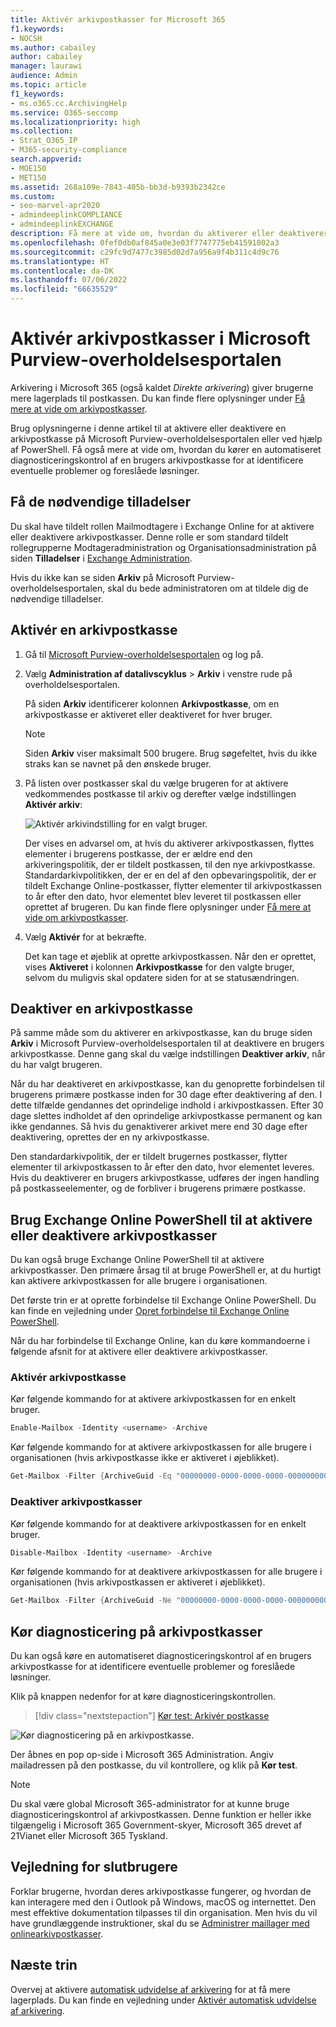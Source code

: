 ```yaml
---
title: Aktivér arkivpostkasser for Microsoft 365
f1.keywords:
- NOCSH
ms.author: cabailey
author: cabailey
manager: laurawi
audience: Admin
ms.topic: article
f1_keywords:
- ms.o365.cc.ArchivingHelp
ms.service: O365-seccomp
ms.localizationpriority: high
ms.collection:
- Strat_O365_IP
- M365-security-compliance
search.appverid:
- MOE150
- MET150
ms.assetid: 268a109e-7843-405b-bb3d-b9393b2342ce
ms.custom:
- seo-marvel-apr2020
- admindeeplinkCOMPLIANCE
- admindeeplinkEXCHANGE
description: Få mere at vide om, hvordan du aktiverer eller deaktiverer arkivpostkasser for at understøtte organisationens krav til opbevaring af meddelelser, eDiscovery og venteposition.
ms.openlocfilehash: 0fef0db0af845a0e3e03f7747775eb41591002a3
ms.sourcegitcommit: c29fc9d7477c3985d02d7a956a9f4b311c4d9c76
ms.translationtype: HT
ms.contentlocale: da-DK
ms.lasthandoff: 07/06/2022
ms.locfileid: "66635529"
---
```

# <a name="enable-archive-mailboxes-in-the-microsoft-purview-compliance-portal"></a>Aktivér arkivpostkasser i Microsoft Purview-overholdelsesportalen

Arkivering i Microsoft 365 (også kaldet *Direkte arkivering*) giver brugerne mere lagerplads til postkassen. Du kan finde flere oplysninger under [Få mere at vide om arkivpostkasser](archive-mailboxes.md).

Brug oplysningerne i denne artikel til at aktivere eller deaktivere en arkivpostkasse på Microsoft Purview-overholdelsesportalen eller ved hjælp af PowerShell. Få også mere at vide om, hvordan du kører en automatiseret diagnosticeringskontrol af en brugers arkivpostkasse for at identificere eventuelle problemer og foreslåede løsninger.

## <a name="get-the-necessary-permissions"></a>Få de nødvendige tilladelser

Du skal have tildelt rollen Mailmodtagere i Exchange Online for at aktivere eller deaktivere arkivpostkasser. Denne rolle er som standard tildelt rollegrupperne Modtageradministration og Organisationsadministration på siden **Tilladelser** i <a href="https://go.microsoft.com/fwlink/p/?linkid=2059104" target="_blank">Exchange Administration</a>. 

Hvis du ikke kan se siden **Arkiv** på Microsoft Purview-overholdelsesportalen, skal du bede administratoren om at tildele dig de nødvendige tilladelser.

## <a name="enable-an-archive-mailbox"></a>Aktivér en arkivpostkasse

1. Gå til <a href="https://go.microsoft.com/fwlink/p/?linkid=2077149" target="_blank">Microsoft Purview-overholdelsesportalen</a> og log på.

2. Vælg **Administration af datalivscyklus** > **Arkiv** i venstre rude på overholdelsesportalen.

   På siden **Arkiv** identificerer kolonnen **Arkivpostkasse**, om en arkivpostkasse er aktiveret eller deaktiveret for hver bruger.

   > [!NOTE]
   > Siden **Arkiv** viser maksimalt 500 brugere. Brug søgefeltet, hvis du ikke straks kan se navnet på den ønskede bruger.

3. På listen over postkasser skal du vælge brugeren for at aktivere vedkommendes postkasse til arkiv og derefter vælge indstillingen **Aktivér arkiv**:
    
   ![Aktivér arkivindstilling for en valgt bruger.](../media/enable-archive-option.png)
    
   Der vises en advarsel om, at hvis du aktiverer arkivpostkassen, flyttes elementer i brugerens postkasse, der er ældre end den arkiveringspolitik, der er tildelt postkassen, til den nye arkivpostkasse. Standardarkivpolitikken, der er en del af den opbevaringspolitik, der er tildelt Exchange Online-postkasser, flytter elementer til arkivpostkassen to år efter den dato, hvor elementet blev leveret til postkassen eller oprettet af brugeren. Du kan finde flere oplysninger under [Få mere at vide om arkivpostkasser](archive-mailboxes.md).

5. Vælg **Aktivér** for at bekræfte.

   Det kan tage et øjeblik at oprette arkivpostkassen. Når den er oprettet, vises **Aktiveret** i kolonnen **Arkivpostkasse** for den valgte bruger, selvom du muligvis skal opdatere siden for at se statusændringen.

## <a name="disable-an-archive-mailbox"></a>Deaktiver en arkivpostkasse

På samme måde som du aktiverer en arkivpostkasse, kan du bruge siden **Arkiv** i Microsoft Purview-overholdelsesportalen til at deaktivere en brugers arkivpostkasse. Denne gang skal du vælge indstillingen **Deaktiver arkiv**, når du har valgt brugeren.

Når du har deaktiveret en arkivpostkasse, kan du genoprette forbindelsen til brugerens primære postkasse inden for 30 dage efter deaktivering af den. I dette tilfælde gendannes det oprindelige indhold i arkivpostkassen. Efter 30 dage slettes indholdet af den oprindelige arkivpostkasse permanent og kan ikke gendannes. Så hvis du genaktiverer arkivet mere end 30 dage efter deaktivering, oprettes der en ny arkivpostkasse.

Den standardarkivpolitik, der er tildelt brugernes postkasser, flytter elementer til arkivpostkassen to år efter den dato, hvor elementet leveres. Hvis du deaktiverer en brugers arkivpostkasse, udføres der ingen handling på postkasseelementer, og de forbliver i brugerens primære postkasse.

## <a name="use-exchange-online-powershell-to-enable-or-disable-archive-mailboxes"></a>Brug Exchange Online PowerShell til at aktivere eller deaktivere arkivpostkasser

Du kan også bruge Exchange Online PowerShell til at aktivere arkivpostkasser. Den primære årsag til at bruge PowerShell er, at du hurtigt kan aktivere arkivpostkassen for alle brugere i organisationen.

Det første trin er at oprette forbindelse til Exchange Online PowerShell. Du kan finde en vejledning under [Opret forbindelse til Exchange Online PowerShell](/powershell/exchange/connect-to-exchange-online-powershell).

Når du har forbindelse til Exchange Online, kan du køre kommandoerne i følgende afsnit for at aktivere eller deaktivere arkivpostkasser.

### <a name="enable-archive-mailboxes"></a>Aktivér arkivpostkasse

Kør følgende kommando for at aktivere arkivpostkassen for en enkelt bruger.

```powershell
Enable-Mailbox -Identity <username> -Archive
```

Kør følgende kommando for at aktivere arkivpostkassen for alle brugere i organisationen (hvis arkivpostkasse ikke er aktiveret i øjeblikket).

```powershell
Get-Mailbox -Filter {ArchiveGuid -Eq "00000000-0000-0000-0000-000000000000" -AND RecipientTypeDetails -Eq "UserMailbox"} | Enable-Mailbox -Archive
```

### <a name="disable-archive-mailboxes"></a>Deaktiver arkivpostkasser

Kør følgende kommando for at deaktivere arkivpostkassen for en enkelt bruger.

```powershell
Disable-Mailbox -Identity <username> -Archive
```

Kør følgende kommando for at deaktivere arkivpostkassen for alle brugere i organisationen (hvis arkivpostkassen er aktiveret i øjeblikket).

```powershell
Get-Mailbox -Filter {ArchiveGuid -Ne "00000000-0000-0000-0000-000000000000" -AND RecipientTypeDetails -Eq "UserMailbox"} | Disable-Mailbox -Archive
```

## <a name="run-diagnostics-on-archive-mailboxes"></a>Kør diagnosticering på arkivpostkasser

Du kan også køre en automatiseret diagnosticeringskontrol af en brugers arkivpostkasse for at identificere eventuelle problemer og foreslåede løsninger.

Klik på knappen nedenfor for at køre diagnosticeringskontrollen. 

> [!div class="nextstepaction"]
> [Kør test: Arkivér postkasse](https://aka.ms/PillarArchiveMailbox)

![Kør diagnosticering på en arkivpostkasse.](../media/ArchiveMailboxDiagnostics.png)

Der åbnes en pop op-side i Microsoft 365 Administration. Angiv mailadressen på den postkasse, du vil kontrollere, og klik på **Kør test**.

> [!NOTE]
> Du skal være global Microsoft 365-administrator for at kunne bruge diagnosticeringskontrol af arkivpostkassen. Denne funktion er heller ikke tilgængelig i Microsoft 365 Government-skyer, Microsoft 365 drevet af 21Vianet eller Microsoft 365 Tyskland.

## <a name="instructions-for-end-users"></a>Vejledning for slutbrugere

Forklar brugerne, hvordan deres arkivpostkasse fungerer, og hvordan de kan interagere med den i Outlook på Windows, macOS og internettet. Den mest effektive dokumentation tilpasses til din organisation. Men hvis du vil have grundlæggende instruktioner, skal du se [Administrer maillager med onlinearkivpostkasser](https://prod.support.services.microsoft.com/en-us/office/manage-email-storage-with-online-archive-mailboxes-1cae7d17-7813-4fe8-8ca2-9a5494e9a721).

## <a name="next-steps"></a>Næste trin

Overvej at aktivere [automatisk udvidelse af arkivering](autoexpanding-archiving.md) for at få mere lagerplads. Du kan finde en vejledning under [Aktivér automatisk udvidelse af arkivering](enable-autoexpanding-archiving.md).
